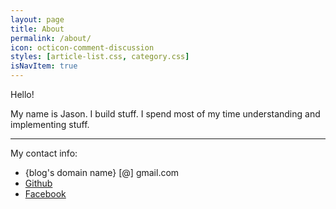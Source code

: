 ```yaml
---
layout: page
title: About
permalink: /about/
icon: octicon-comment-discussion
styles: [article-list.css, category.css]
isNavItem: true
---
```


Hello!

My name is Jason. 
I build stuff. 
I spend most of my time understanding and implementing stuff.

--- 

My contact info:
* {blog's domain name} [@] gmail.com
* [Github](https://github.com/jxieeducation)
* [Facebook](https://www.facebook.com/jason.xie.5)
